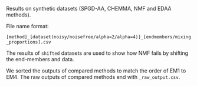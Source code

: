 Results on synthetic datasets (SPGD-AA, CHEMMA, NMF and EDAA methods).

File name format:

``[method]_[dataset(noisy/noisefree/alpha=2/alpha=4)]_[endmembers/mixing_proportions].csv``

The results of `shifted` datasets are used to show how NMF fails by shifting the end-members and data.

We sorted the outputs of compared methods to match the order of EM1 to EM4. The raw outputs of compared methods end with ``_raw_output.csv``.